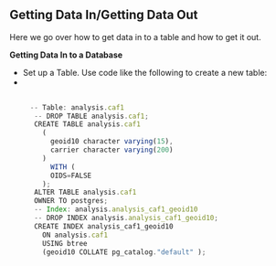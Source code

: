 Getting Data In/Getting Data Out
--------------------------------
Here we go over how to get data in to a table and how to get it out.

**Getting Data In to a Database**
- Set up a Table.  Use code like the following to create a new table:
-
```javascript 
 
     -- Table: analysis.caf1
      -- DROP TABLE analysis.caf1;
      CREATE TABLE analysis.caf1
        (
          geoid10 character varying(15),
          carrier character varying(200)
        )
          WITH (
          OIDS=FALSE
        );
      ALTER TABLE analysis.caf1
      OWNER TO postgres;
      -- Index: analysis.analysis_caf1_geoid10
      -- DROP INDEX analysis.analysis_caf1_geoid10;
      CREATE INDEX analysis_caf1_geoid10
        ON analysis.caf1
        USING btree
        (geoid10 COLLATE pg_catalog."default" );
```
